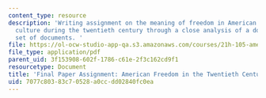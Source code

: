 ```yaml
---
content_type: resource
description: 'Writing assignment on the meaning of freedom in American politics and
  culture during the twentieth century through a close analysis of a document or small
  set of documents. '
file: https://ol-ocw-studio-app-qa.s3.amazonaws.com/courses/21h-105-american-classics-fall-2002/7077c80383c70528a0ccdd02840fc0ea_am_classics_finatopic_11_02.pdf
file_type: application/pdf
parent_uid: 3f153908-602f-1786-c61e-2f3c162cd9f1
resourcetype: Document
title: 'Final Paper Assignment: American Freedom in the Twentieth Century '
uid: 7077c803-83c7-0528-a0cc-dd02840fc0ea
---
```

